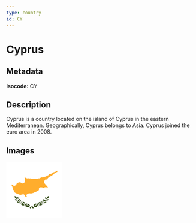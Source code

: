```yaml
---
type: country
id: CY
---
```


# Cyprus

## Metadata

**Isocode:** CY

## Description

Cyprus is a country located on the island of Cyprus in the eastern Mediterranean. Geographically, Cyprus belongs to Asia. Cyprus joined the euro area in 2008.

## Images

<img src="cy.webp" height="150" alt="Cyprus">